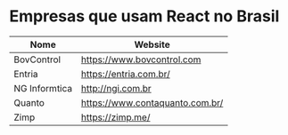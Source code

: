 # Empresas que usam React no Brasil

Nome | Website
------------ | -------
BovControl   | https://www.bovcontrol.com
Entria       | https://entria.com.br/
NG Informtica | http://ngi.com.br
Quanto       | https://www.contaquanto.com.br/
Zimp         | https://zimp.me/
